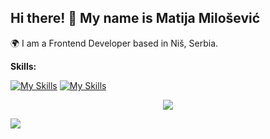 ## Hi there! 👋 My name is Matija Milošević

🌍 I am a Frontend Developer based in Niš, Serbia.

**Skills:**

[![My Skills](https://skillicons.dev/icons?i=html,css)](https://skillicons.dev)     [![My Skills](https://skillicons.dev/icons?i=js,ts)](https://skillicons.dev)
<p align="center">
  <a href="https://skillicons.dev">
    <img src="https://skillicons.dev/icons?i=git,kubernetes,docker,c,vim" />
    <p></p>
    <img src="https://skillicons.dev/icons?i=git,kubernetes,docker,c,vim" />
  </a>
</p>

<!--
**matijars/matijars** is a ✨ _special_ ✨ repository because its `README.md` (this file) appears on your GitHub profile.



